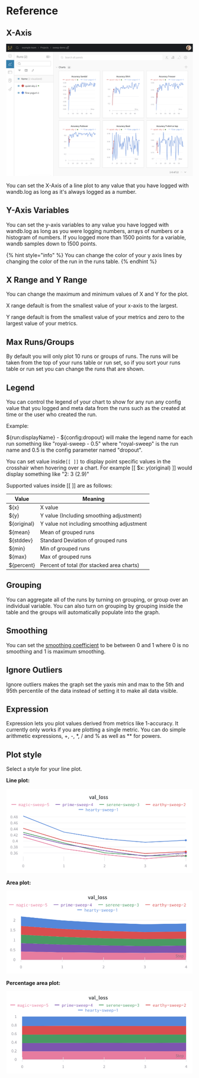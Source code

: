# Reference

## X-Axis

![Selecting X-Axis](<../../../../../.gitbook/assets/image (5).png>)

You can set the X-Axis of a line plot to any value that you have logged with wandb.log as long as it's always logged as a number.

## Y-Axis Variables

You can set the y-axis variables to any value you have logged with wandb.log as long as you were logging numbers, arrays of numbers or a histogram of numbers. If you logged more than 1500 points for a variable, wandb samples down to 1500 points.

{% hint style="info" %}
You can change the color of your y axis lines by changing the color of the run in the runs table.
{% endhint %}

## X Range and Y Range

You can change the maximum and minimum values of X and Y for the plot.

X range default is from the smallest value of your x-axis to the largest.

Y range default is from the smallest value of your metrics and zero to the largest value of your metrics.

## Max Runs/Groups

By default you will only plot 10 runs or groups of runs. The runs will be taken from the top of your runs table or run set, so if you sort your runs table or run set you can change the runs that are shown.

## Legend

You can control the legend of your chart to show for any run any config value that you logged and meta data from the runs such as the created at time or the user who created the run.

Example:

${run:displayName} - ${config:dropout} will make the legend name for each run something like "royal-sweep - 0.5" where "royal-sweep" is the run name and 0.5 is the config parameter named "dropout".

You can set value inside`[[ ]]` to display point specific values in the crosshair when hovering over a chart. For example \[\[ $x: $y ($original) ]] would display something like "2: 3 (2.9)"

Supported values inside \[\[ ]] are as follows:

| Value       | Meaning                                    |
| ----------- | ------------------------------------------ |
| ${x}        | X value                                    |
| ${y}        | Y value (Including smoothing adjustment)   |
| ${original} | Y value not including smoothing adjustment |
| ${mean}     | Mean of grouped runs                       |
| ${stddev}   | Standard Deviation of grouped runs         |
| ${min}      | Min of grouped runs                        |
| ${max}      | Max of grouped runs                        |
| ${percent}  | Percent of total (for stacked area charts) |

## Grouping

You can aggregate all of the runs by turning on grouping, or group over an individual variable. You can also turn on grouping by grouping inside the table and the groups will automatically populate into the graph.

## Smoothing

You can set the [smoothing coefficient](../../../../../guides/technical-faq/#what-formula-do-you-use-for-your-smoothing-algorithm) to be between 0 and 1 where 0 is no smoothing and 1 is maximum smoothing.

## Ignore Outliers

Ignore outliers makes the graph set the yaxis min and max to the 5th and 95th percentile of the data instead of setting it to make all data visible.

## Expression

Expression lets you plot values derived from metrics like 1-accuracy. It currently only works if you are plotting a single metric. You can do simple arithmetic expressions, +, -, \*, / and % as well as \*\* for powers.

## Plot style

Select a style for your line plot.

**Line plot:**

![](<../../../../../.gitbook/assets/image (5) (2) (3) (3) (3) (2) (1) (1) (3) (1) (1) (1) (1) (1) (1) (1) (1) (1) (1) (1) (1) (1) (1) (3) (1) (3) (1).png>)

**Area plot:**

![](<../../../../../.gitbook/assets/image (35) (1) (2) (3) (3) (3) (3) (1) (1) (3) (1) (1) (1) (1) (1) (1) (1) (5) (1) (1) (1) (1) (1) (1) (1) (3) (1) (3) (5).png>)

**Percentage area plot:**

![](<../../../../../.gitbook/assets/image (69) (4) (6) (1) (2) (1) (1) (1) (1) (1) (1) (1) (4) (1) (1) (1) (1) (1) (1) (1) (2) (1) (2) (10).png>)
